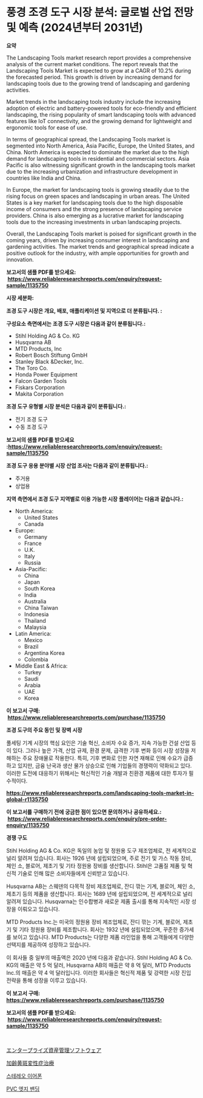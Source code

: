 <p><h1>풍경 조경 도구 시장 분석: 글로벌 산업 전망 및 예측 (2024년부터 2031년)</h1></p><p><strong>요약</strong></p>
<p><p>The Landscaping Tools market research report provides a comprehensive analysis of the current market conditions. The report reveals that the Landscaping Tools Market is expected to grow at a CAGR of 10.2% during the forecasted period. This growth is driven by increasing demand for landscaping tools due to the growing trend of landscaping and gardening activities.</p><p>Market trends in the landscaping tools industry include the increasing adoption of electric and battery-powered tools for eco-friendly and efficient landscaping, the rising popularity of smart landscaping tools with advanced features like IoT connectivity, and the growing demand for lightweight and ergonomic tools for ease of use.</p><p>In terms of geographical spread, the Landscaping Tools market is segmented into North America, Asia Pacific, Europe, the United States, and China. North America is expected to dominate the market due to the high demand for landscaping tools in residential and commercial sectors. Asia Pacific is also witnessing significant growth in the landscaping tools market due to the increasing urbanization and infrastructure development in countries like India and China.</p><p>In Europe, the market for landscaping tools is growing steadily due to the rising focus on green spaces and landscaping in urban areas. The United States is a key market for landscaping tools due to the high disposable income of consumers and the strong presence of landscaping service providers. China is also emerging as a lucrative market for landscaping tools due to the increasing investments in urban landscaping projects.</p><p>Overall, the Landscaping Tools market is poised for significant growth in the coming years, driven by increasing consumer interest in landscaping and gardening activities. The market trends and geographical spread indicate a positive outlook for the industry, with ample opportunities for growth and innovation.</p></p>
<p><strong>보고서의 샘플 PDF를 받으세요: &nbsp;<a href="https://www.reliableresearchreports.com/enquiry/request-sample/1135750">https://www.reliableresearchreports.com/enquiry/request-sample/1135750</a></strong></p>
<p><strong>시장 세분화:</strong></p>
<p><strong> 조경 도구 시장은 개요, 배포, 애플리케이션 및 지역으로 더 분류됩니다. :</strong></p>
<p><strong>구성요소 측면에서는 조경 도구 시장은 다음과 같이 분류됩니다.:</strong></p>
<p><ul><li>Stihl Holding AG & Co. KG</li><li>Husqvarna AB</li><li>MTD Products, Inc</li><li>Robert Bosch Stiftung GmbH</li><li>Stanley Black &Decker, Inc.</li><li>The Toro Co.</li><li>Honda Power Equipment</li><li>Falcon Garden Tools</li><li>Fiskars Corporation</li><li>Makita Corporation</li></ul></p>
<p><strong> 조경 도구 유형별 시장 분석은 다음과 같이 분류됩니다.:</strong></p>
<p><ul><li>전기 조경 도구</li><li>수동 조경 도구</li></ul></p>
<p><strong>보고서의 샘플 PDF를 받으세요 :<a href="https://www.reliableresearchreports.com/enquiry/request-sample/1135750">https://www.reliableresearchreports.com/enquiry/request-sample/1135750</a></strong></p>
<p><strong> 조경 도구 응용 분야별 시장 산업 조사는 다음과 같이 분류됩니다.:</strong></p>
<p><ul><li>주거용</li><li>상업용</li></ul></p>
<p><strong>지역 측면에서 조경 도구 지역별로 이용 가능한 시장 플레이어는 다음과 같습니다.:</strong></p>
<p><ul>
    <li>
        North America:
        <ul>
            <li>United States</li>
            <li>Canada</li>
        </ul>
    </li>
    <li>
        Europe:
        <ul>
            <li>Germany</li>
            <li>France</li>
            <li>U.K.</li>
            <li>Italy</li>
            <li>Russia</li>
        </ul>
    </li>
    <li>
        Asia-Pacific:
        <ul>
            <li>China</li>
            <li>Japan</li>
            <li>South Korea</li>
            <li>India</li>
            <li>Australia</li>
            <li>China Taiwan</li>
            <li>Indonesia</li>
            <li>Thailand</li>
            <li>Malaysia</li>
        </ul>
    </li>
    <li>
        Latin America:
        <ul>
            <li>Mexico</li>
            <li>Brazil</li>
            <li>Argentina Korea</li>
            <li>Colombia</li>
        </ul>
    </li>
    <li>
        Middle East & Africa:
        <ul>
            <li>Turkey</li>
            <li>Saudi</li>
            <li>Arabia</li>
            <li>UAE</li>
            <li>Korea</li>
        </ul>
    </li>
    </ul></p>
<p><strong>이 보고서 구매: &nbsp;<a href="https://www.reliableresearchreports.com/purchase/1135750">https://www.reliableresearchreports.com/purchase/1135750</a></strong></p>
<p><strong>조경 도구의 주요 동인 및 장벽 시장</strong></p>
<p><p>풀세팅 기계 시장의 핵심 요인은 기술 혁신, 소비자 수요 증가, 지속 가능한 건설 산업 등이 있다. 그러나 높은 가격, 산업 규제, 환경 문제, 급격한 기후 변화 등이 시장 성장을 저해하는 주요 장애물로 작용한다. 특히, 기후 변화로 인한 자연 재해로 인해 수요가 급증하고 있지만, 금융 난국과 생산 물가 상승으로 인해 기업들의 경쟁력이 약화되고 있다. 이러한 도전에 대응하기 위해서는 혁신적인 기술 개발과 친환경 제품에 대한 투자가 필수적이다.</p></p>
<p><strong><a href="https://www.reliableresearchreports.com/landscaping-tools-market-in-global-r1135750">https://www.reliableresearchreports.com/landscaping-tools-market-in-global-r1135750</a></strong></p>
<p><strong>이 보고서를 구매하기 전에 궁금한 점이 있으면 문의하거나 공유하세요.: &nbsp;<a href="https://www.reliableresearchreports.com/enquiry/pre-order-enquiry/1135750">https://www.reliableresearchreports.com/enquiry/pre-order-enquiry/1135750</a></strong></p>
<p><strong>경쟁 구도</strong></p>
<p><p>Stihl Holding AG & Co. KG은 독일의 농업 및 정원용 도구 제조업체로, 전 세계적으로 널리 알려져 있습니다. 회사는 1926 년에 설립되었으며, 주로 전기 및 가스 작동 장비, 체인 소, 블로어, 제초기 및 기타 정원용 장비를 생산합니다. Stihl은 고품질 제품 및 혁신적 기술로 인해 많은 소비자들에게 신뢰받고 있습니다. </p><p>Husqvarna AB는 스웨덴의 다목적 장비 제조업체로, 잔디 깎는 기계, 블로어, 체인 소, 제초기 등의 제품을 생산합니다. 회사는 1689 년에 설립되었으며, 전 세계적으로 널리 알려져 있습니다. Husqvarna는 인수합병과 새로운 제품 출시를 통해 지속적인 시장 성장을 이뤄오고 있습니다.</p><p>MTD Products Inc.는 미국의 정원용 장비 제조업체로, 잔디 깎는 기계, 블로어, 제초기 및 기타 정원용 장비를 제조합니다. 회사는 1932 년에 설립되었으며, 꾸준한 증가세를 보이고 있습니다. MTD Products는 다양한 제품 라인업을 통해 고객들에게 다양한 선택지를 제공하여 성장하고 있습니다.</p><p>이 회사들 중 일부의 매출액은 2020 년에 다음과 같습니다. Stihl Holding AG & Co. KG의 매출은 약 5 억 달러, Husqvarna AB의 매출은 약 8 억 달러, MTD Products Inc.의 매출은 약 4 억 달러입니다. 이러한 회사들은 혁신적 제품 및 강력한 시장 진입 전략을 통해 성장을 이루고 있습니다.</p></p>
<p><strong>이 보고서 구매: &nbsp; <a href="https://www.reliableresearchreports.com/purchase/1135750">https://www.reliableresearchreports.com/purchase/1135750</a></strong></p>
<p><strong>보고서의 샘플 PDF를 받으세요: &nbsp;<a href="https://www.reliableresearchreports.com/enquiry/request-sample/1135750">https://www.reliableresearchreports.com/enquiry/request-sample/1135750</a></strong><strong></strong></p>
<p>&nbsp;</p>
<p><p><a href="https://medium.com/@kingmsvie/%E3%82%A8%E3%83%B3%E3%82%BF%E3%83%BC%E3%83%97%E3%83%A9%E3%82%A4%E3%82%BA-%E3%82%A2%E3%82%BB%E3%83%83%E3%83%88-%E3%83%9E%E3%83%8D%E3%82%B8%E3%83%A1%E3%83%B3%E3%83%88-%E3%82%BD%E3%83%95%E3%83%88%E3%82%A6%E3%82%A7%E3%82%A2%E5%B8%82%E5%A0%B4%E3%81%AE%E8%A6%8F%E6%A8%A1%E3%81%8C-%E3%82%B0%E3%83%AD%E3%83%BC%E3%83%90%E3%83%AB%E7%94%A3%E6%A5%AD%E3%81%AB%E3%81%8A%E3%81%91%E3%82%8B%E6%9C%80%E9%81%A9%E3%81%AA%E3%83%9E%E3%83%BC%E3%82%B1%E3%83%86%E3%82%A3%E3%83%B3%E3%82%B0%E3%83%81%E3%83%A3%E3%83%8D%E3%83%AB%E3%82%92%E6%98%8E%E3%82%89%E3%81%8B%E3%81%AB%E3%81%97%E3%81%BE%E3%81%99-339a19d46e23">エンタープライズ資産管理ソフトウェア</a></p><p><a href="https://medium.com/@nairn_boy/%E5%8A%A0%E9%BD%A2%E3%81%AB%E3%82%88%E3%82%8B%E9%BB%84%E6%96%91%E5%A4%89%E6%80%A7%E6%B2%BB%E7%99%82%E5%B8%82%E5%A0%B4-%E7%AB%B6%E4%BA%89%E5%88%86%E6%9E%90-%E5%B8%82%E5%A0%B4%E5%8B%95%E5%90%91-2031%E5%B9%B4%E3%81%BE%E3%81%A7%E3%81%AE%E4%BA%88%E6%B8%AC-94963f00188e">加齢黄斑変性症治療</a></p><p><a href="https://medium.com/@justynwelch/%EC%8A%A4%ED%85%8C%EB%A0%88%EC%98%A4-%EC%9D%B4%EC%96%B4%ED%8F%B0-%EC%8B%9C%EC%9E%A5-%EB%B6%84%EC%84%9D-%EB%B0%8F-2024%EB%85%84%EB%B6%80%ED%84%B0-2031%EB%85%84%EA%B9%8C%EC%A7%80-%EC%98%88%EC%B8%A1%EB%90%9C-%ED%81%AC%EA%B8%B0%EC%9E%85%EB%8B%88%EB%8B%A4-c49b777dbf00">스테레오 이어폰</a></p><p><a href="https://medium.com/@agustinfeil/pvc-%EC%97%90%EC%A7%80-%EB%B0%B4%EB%94%A9-%EC%8B%9C%EC%9E%A5%EC%9D%80-%EC%8B%9C%EC%9E%A5-%EC%A0%90%EC%9C%A0%EC%9C%A8-%ED%81%AC%EA%B8%B0-%EB%B0%8F-2031%EB%85%84%EA%B9%8C%EC%A7%80%EC%9D%98-%EC%98%88%EC%83%81-%EC%98%88%EC%B8%A1%EC%97%90-%EC%A7%91%EC%A4%91%ED%95%A9%EB%8B%88%EB%8B%A4-857562318aee">PVC 엣지 밴딩</a></p></p>